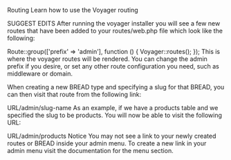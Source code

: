 
Routing
Learn how to use the Voyager routing

SUGGEST EDITS
After running the voyager installer you will see a few new routes that have been added to your routes/web.php file which look like the following:

Route::group(['prefix' => 'admin'], function () {
    Voyager::routes();
});
This is where the voyager routes will be rendered. You can change the admin prefix if you desire, or set any other route configuration you need, such as middleware or domain.

When creating a new BREAD type and specifying a slug for that BREAD, you can then visit that route from the following link:

URL/admin/slug-name
As an example, if we have a products table and we specified the slug to be products. You will now be able to visit the following URL:

URL/admin/products
Notice
You may not see a link to your newly created routes or BREAD inside your admin menu. To create a new link in your admin menu visit the documentation for the menu section.
